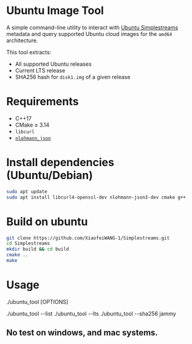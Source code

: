 # Ubuntu Image Tool

A simple command-line utility to interact with [Ubuntu Simplestreams](https://cloud-images.ubuntu.com/releases/streams/v1/com.ubuntu.cloud:released:download.json) metadata and query supported Ubuntu cloud images for the `amd64` architecture.

This tool extracts:
- All supported Ubuntu releases
- Current LTS release
- SHA256 hash for `disk1.img` of a given release


# Requirements

- C++17
- CMake ≥ 3.14
- `libcurl`
- [`nlohmann_json`](https://github.com/nlohmann/json)

# Install dependencies (Ubuntu/Debian)
```bash
sudo apt update
sudo apt install libcurl4-openssl-dev nlohmann-json3-dev cmake g++
```

# Build on ubuntu
```bash
git clone https://github.com/XiaofeiWANG-1/Simplestreams.git
cd Simplestreams
mkdir build && cd build
cmake ..
make
```

# Usage

./ubuntu_tool [OPTIONS]

./ubuntu_tool --list
./ubuntu_tool --lts
./ubuntu_tool --sha256 jammy

## No test on windows, and mac systems.



